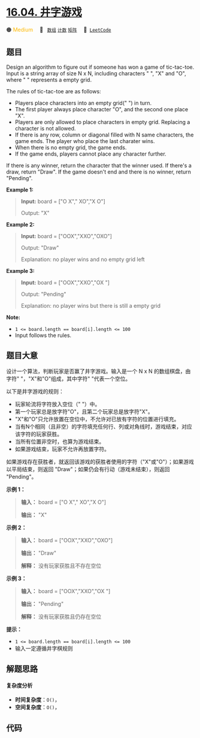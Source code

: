 # [16.04. 井字游戏](https://leetcode.cn/problems/tic-tac-toe-lcci)

🟠 <font color=#ffb800>Medium</font>&emsp; 🔖&ensp; [`数组`](/tag/array.md) [`计数`](/tag/counting.md) [`矩阵`](/tag/matrix.md)&emsp; 🔗&ensp;[`LeetCode`](https://leetcode.cn/problems/tic-tac-toe-lcci)

## 题目

Design an algorithm to figure out if someone has won a game of tic-tac-toe.
Input is a string array of size N x N, including characters " ", "X" and "O",
where " " represents a empty grid.

The rules of tic-tac-toe are as follows:

  * Players place characters into an empty grid(" ") in turn.
  * The first player always place character "O", and the second one place "X".
  * Players are only allowed to place characters in empty grid. Replacing a character is not allowed.
  * If there is any row, column or diagonal filled with N same characters, the game ends. The player who place the last charater wins.
  * When there is no empty grid, the game ends.
  * If the game ends, players cannot place any character further.

If there is any winner, return the character that the winner used. If there's
a draw, return "Draw". If the game doesn't end and there is no winner, return
"Pending".

**Example 1:**

> 
> 
> 
> 
> 
> **Input:** board = ["O X"," XO","X O"]
> 
> Output: "X"

**Example 2:**

> 
> 
> 
> 
> 
> **Input:** board = ["OOX","XXO","OXO"]
> 
> Output: "Draw"
> 
> Explanation: no player wins and no empty grid left

**Example 3:**

> 
> 
> 
> 
> 
> **Input:** board = ["OOX","XXO","OX "]
> 
> Output: "Pending"
> 
> Explanation: no player wins but there is still a empty grid
> 
> 

**Note:**

  * `1 <= board.length == board[i].length <= 100`
  * Input follows the rules.


## 题目大意

设计一个算法，判断玩家是否赢了井字游戏。输入是一个 N x N 的数组棋盘，由字符" "，"X"和"O"组成，其中字符" "代表一个空位。

以下是井字游戏的规则：

  * 玩家轮流将字符放入空位（" "）中。
  * 第一个玩家总是放字符"O"，且第二个玩家总是放字符"X"。
  * "X"和"O"只允许放置在空位中，不允许对已放有字符的位置进行填充。
  * 当有N个相同（且非空）的字符填充任何行、列或对角线时，游戏结束，对应该字符的玩家获胜。
  * 当所有位置非空时，也算为游戏结束。
  * 如果游戏结束，玩家不允许再放置字符。

如果游戏存在获胜者，就返回该游戏的获胜者使用的字符（"X"或"O"）；如果游戏以平局结束，则返回 "Draw"；如果仍会有行动（游戏未结束），则返回
"Pending"。

**示例 1：**

> 
> 
> 
> 
> 
> **输入：** board = ["O X"," XO","X O"]
> 
> **输出：** "X"
> 
> 

**示例 2：**

> 
> 
> 
> 
> 
> **输入：** board = ["OOX","XXO","OXO"]
> 
> **输出：** "Draw"
> 
> **解释：** 没有玩家获胜且不存在空位
> 
> 

**示例 3：**

> 
> 
> 
> 
> 
> **输入：** board = ["OOX","XXO","OX "]
> 
> **输出：** "Pending"
> 
> **解释：** 没有玩家获胜且仍存在空位
> 
> 

**提示：**

  * `1 <= board.length == board[i].length <= 100`
  * 输入一定遵循井字棋规则


## 解题思路

#### 复杂度分析

- **时间复杂度**：`O()`，
- **空间复杂度**：`O()`，

## 代码

```javascript

```